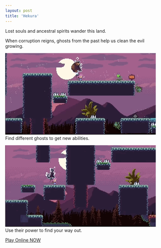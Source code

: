 ```yaml
---
layout: post
title: 'Hekura'
---
```

  
Lost souls and ancestral spirits wander this land.  

When corruption reigns, ghosts from the past help us clean the evil growing.  

![](/assets/img/games/game-1/hekura1.gif)  
Find different ghosts to get new abilities.  
  
![](/assets/img/games/game-1/hekura2.gif)  
Use their power to find your way out.  
    
[Play Online NOW](https://marcelomesmo.itch.io/hekura)  
